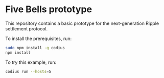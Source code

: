 # Five Bells prototype

This repository contains a basic prototype for the next-generation Ripple settlement protocol.

To install the prerequisites, run:

``` sh
sudo npm install -g codius
npm install
```

To try this example, run:

``` sh
codius run --hosts=5
```
